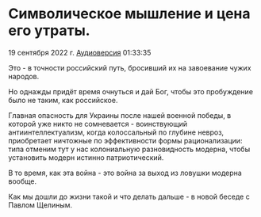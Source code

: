 # Символическое мышление и цена его утраты.

19 сентября 2022 г. [Аудиоверсия](https://www.youtube.com/watch?v=vwOnklaHHnE) 01:33:35

Это - в точности российский путь, бросивший их на завоевание чужих народов.

Но однажды придёт время очнуться и дай Бог, чтобы это пробуждение было не таким, как российское. 

Главная опасность для Украины после нашей военной победы, в которой уже никто не сомневается - воинствующий антиинтеллектуализм,
когда колоссальный по глубине невроз, приобретает ничтожные по эффективности формы рационализации:
типа отменим тут у нас колониальную разновидность модерна, чтобы установить модерн истинно патриотический.

В то время, как эта война - это война за выход из ловушки модерна вообще.

Как мы дошли до жизни такой и что делать дальше - в новой беседе с Павлом Щелиным.

